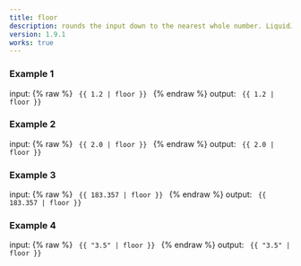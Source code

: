 ```yaml
---
title: floor
description: rounds the input down to the nearest whole number. LiquidJS tries to convert the input to a number before the filter is applied.
version: 1.9.1
works: true
---
```

### Example 1
input: {% raw %}
<code>
{{ 1.2 | floor }}
</code>
{% endraw %}
output:
<code>
{{ 1.2 | floor }}
</code>

### Example 2
input: {% raw %}
<code>
{{ 2.0 | floor }}
</code>
{% endraw %}
output:
<code>
{{ 2.0 | floor }}
</code>

### Example 3
input: {% raw %}
<code>
{{ 183.357 | floor }}
</code>
{% endraw %}
output:
<code>
{{ 183.357 | floor }}
</code>

### Example 4
input: {% raw %}
<code>
{{ "3.5" | floor }}
</code>
{% endraw %}
output:
<code>
{{ "3.5" | floor }}
</code>